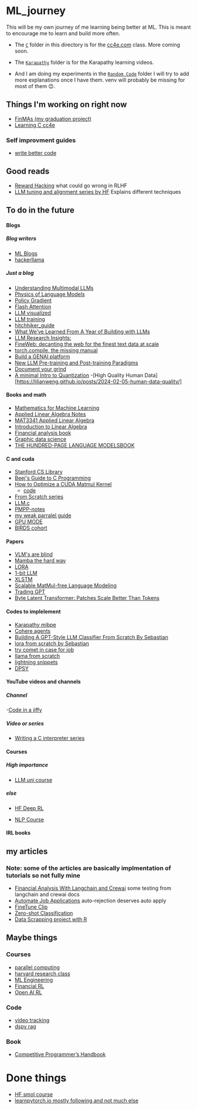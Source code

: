 # ML_journey
This will be my own journey of me learning being better at ML. This is meant to encourage me to learn and build more often.

* The [`C`](./C) folder in this directory is for the [cc4e.com](https://cc4e.com) class. More coming soon.

* The [`Karapathy`](./Karapathy) folder is for the Karapathy learning videos.

* And I am doing my experiments in the [`Random Code`](./random_code/) folder I will try to add more explanations once I have them. venv will probably be missing for most of them 😊.

## Things I'm working on right now
- [FinMAs (my graduation project)](https://github.com/KevorkSulahian/agentic-llm-for-better-results)
- [Learning C cc4e](https://www.cc4e.com/)



### Self improvment guides
- [write better code](https://marvelousmlops.substack.com/p/bridging-the-gap-converting-data)


## Good reads
- [Reward Hacking](https://lilianweng.github.io/posts/2024-11-28-reward-hacking/) what could go wrong in RLHF
- [LLM tuning and alignment series by HF](https://argilla.io/blog/mantisnlp-rlhf-part-8/) Explains different techniques

## To do in the future

#### Blogs
##### Blog writers
- [ML Blogs](https://cneuralnets.netlify.app/mlblogs)
- [hackerllama](https://osanseviero.github.io/hackerllama/blog/)

##### Just a blog
- [Understanding Multimodal LLMs](https://magazine.sebastianraschka.com/p/understanding-multimodal-llms)
- [Physics of Language Models](https://antaripasaha.notion.site/Physics-of-Language-Models-understanding-hidden-reasoning-process-1045314a563980c68566e4ecc1e32ef6)
- [Policy Gradient](https://lilianweng.github.io/posts/2018-04-08-policy-gradient/)
- [Flash Attention](https://benjaminwarner.dev/2023/08/16/flash-attention-compile)
- [LLM visualized](https://bbycroft.net/llm)
- [LLM training](https://rentry.org/llm-training)
- [hitchhiker_guide](https://osanseviero.github.io/hackerllama/blog/posts/hitchhiker_guide/)
- [What We’ve Learned From A Year of Building with LLMs](https://applied-llms.org/)
- [LLM Research Insights:](https://magazine.sebastianraschka.com/p/llm-research-insights-instruction?)
- [FineWeb: decanting the web for the finest text data at scale](https://huggingface.co/spaces/HuggingFaceFW/blogpost-fineweb-v1)
- [torch.compile, the missing manual](https://docs.google.com/document/d/1y5CRfMLdwEoF1nTk9q8qEu1mgMUuUtvhklPKJ2emLU8/edit?tab=t.0#heading=h.66t0x3z84jio)
- [Build a GENAI platform](https://huyenchip.com/2024/07/25/genai-platform.html)
- [New LLM Pre-training and Post-training Paradigms](https://magazine.sebastianraschka.com/p/new-llm-pre-training-and-post-training)
- [Document your grind](https://lelouch.dev/blog/august-2024/documenting-your-grind/)
- [A minimal Intro to Quantization](https://osanseviero.github.io/hackerllama/blog/posts/minimal-quantize-intro/)
-[High Quality Human Data][https://lilianweng.github.io/posts/2024-02-05-human-data-quality/]

#### Books and math
- [Mathematics for Machine Learning](https://mml-book.github.io/)
- [Applied Linear Algebra Notes](https://docs.google.com/document/d/1uvAbEhbgS_M-uDMTzmOWRlYxqCkogKRXdbKYYT98ooc/edit?tab=t.0#heading=h.lxp3eg9lr5k9)
- [MAT3341 Applied Linear Algebra](https://alistairsavage.ca/mat3341/notes/MAT3341-Applied_Linear_Algebra.pdf)
- [Introduction to Linear Algebra](https://pabloinsente.github.io/intro-linear-algebra)
- [Financial analysis book](https://github.com/realmistic/PythonInvest-basic-fin-analysis)
- [Graphic data science](https://geographicdata.science/book/intro.html)
- [THE HUNDRED-PAGE LANGUAGE MODELSBOOK](https://thelmbook.com/)


#### C and cuda
- [Stanford CS Library](http://cslibrary.stanford.edu/101/)
- [Beej's Guide to C Programming](https://beej.us/guide/bgc/)
- [How to Optimize a CUDA Matmul Kernel](https://siboehm.com/articles/22/CUDA-MMM)
    - [code](https://github.com/ridgerchu/matmulfreellm)
- [From Scratch series](https://biraj21.github.io/blogs/from-scratch.html)
- [LLM.c](https://github.com/karpathy/llm.c?tab=readme-ov-file)
- [PMPP-notes](https://github.com/loganwatchorn/notes-pmpp)
- [my weak parralel guide](https://rebel-sushi-cd7.notion.site/PipeGoose-starter-ecc431cf9b7242d6bf933eac2a83b766)
- [GPU MODE](https://github.com/gpu-mode)
- [BIRDS cohort](https://sites.google.com/cohere.com/c4ai-community/community-programs/birds?authuser=0)
#### Papers
- [VLM's are blind](https://vlmsareblind.github.io/)
- [Mamba the hard way](https://srush.github.io/annotated-mamba/hard.html?utm_source=substack&utm_medium=email)
- [LORA](https://arxiv.org/abs/2106.09685)
- [1-bit LLM](https://arxiv.org/abs/2402.17764)
- [XLSTM](https://arxiv.org/abs/2405.04517)
- [Scalable MatMul-free Language Modeling](https://arxiv.org/abs/2406.02528)
- [Trading GPT](https://arxiv.org/pdf/2309.03736)
- [Byte Latent Transformer: Patches Scale Better
Than Tokens](https://arxiv.org/pdf/2412.09871)

#### Codes to implelement
- [Karapathy mibpe](https://github.com/karpathy/minbpe)
- [Cohere agents](https://github.com/cohere-ai/notebooks/tree/main?tab=readme-ov-file#agents)
- [Building A GPT-Style LLM Classifier From Scratch By Sebastian](https://magazine.sebastianraschka.com/p/building-a-gpt-style-llm-classifier?)
- [lora from scratch by Sebastian](https://lightning.ai/lightning-ai/studios/code-lora-from-scratch?view=public&section=featured)
- [try comet in case for job](https://lightning.ai/comet/studios/comet-lightning-quickstart?section=featured&view=public&query=comet)
- [llama from scratch](https://github.com/naklecha/llama3-from-scratch)
- [lightning snippets](https://lightning.ai/studios?section=featured)
- [DPSY](https://lightning.ai/lightning-ai/studios/dspy-programming-with-foundation-models?view=public&section=all)

#### YouTube videos and channels
##### Channel
-[Code in a jiffy](https://www.youtube.com/@codeinajiffy)
##### Video or series
- [Writing a C interpreter
 series](https://www.youtube.com/playlist?list=PLbxut1xyrkCZ-9d_03G0KBU4uh782J1eN)

#### Courses
##### High importance
- [LLM uni course](https://cocoxu.github.io/CS8803-LLM-fall2024/calendar/)

##### else
- [HF Deep RL](https://huggingface.co/learn/deep-rl-course/unit0/introduction)

- [NLP Course](https://www.nlpdemystified.org/course)

#### IRL books 

## my articles
### Note: some of the articles are basically implmentation of tutorials so not fully mine
- [Financial Analysis With Langchain and Crewai](https://huggingface.co/blog/herooooooooo/financial-analysis-with-langchain-and-crewai) some testing from langchain and crewai docs
- [Automate Job Applications](https://huggingface.co/blog/herooooooooo/automation-job-applications-with-python-and-ollama) auto-rejection deserves auto apply
- [FineTune Clip](https://medium.com/@kevork.ysulahian/finetune-clip-with-huggingface-2f0abc23c57c)
- [Zero-shot Classification](https://medium.com/@kevork.ysulahian/zero-shot-classification-and-detection-made-simple-with-huggingface-000d63d53bfe)
- [Data Scrapping project with R](https://medium.com/@kevork.ysulahian/real-life-data-scrapping-project-scrapping-job-postings-with-r-47a6091f4866)



## Maybe things

### Courses
- [parallel computing](https://gfxcourses.stanford.edu/cs149/fall24/courseinfo)
- [harvard research class](https://docs.google.com/document/d/1uvAbEhbgS_M-uDMTzmOWRlYxqCkogKRXdbKYYT98ooc/edit?pli=1&tab=t.0#heading=h.o3hogvl0ayc1)
- [ML Engineering](https://github.com/stas00/ml-engineering)
- [Financial RL](https://github.com/AI4Finance-Foundation/FinRL/tree/c34190153d84c376dcacaf18b57097a6272b0286)
- [Open AI RL](https://spinningup.openai.com/en/latest/)

### Code
- [video tracking](https://github.com/roboflow/supervision)
- [dspy rag](https://www.kaggle.com/code/iamleonie/rag-with-gemma-on-hf-and-weaviate-in-dspy)

### Book
- [Competitive Programmer’s Handbook
](https://cses.fi/book/book.pdf)

# Done things
- [HF smol course](https://github.com/huggingface/smol-course)
- [learnpytorch.io mostly following and not much else](https://www.learnpytorch.io/)

